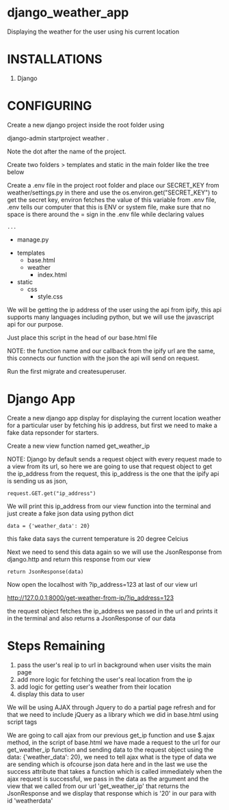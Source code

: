 # django_weather_app
Displaying the weather for the user using his current location

# INSTALLATIONS
1. Django

# CONFIGURING
Create a new django project inside the root folder using

django-admin startproject weather .

Note the dot after the name of the project.

Create two folders > templates and static in the main folder like the tree below

Create a .env file in the project root folder and place our SECRET_KEY from weather/settings.py in 
there and use the os.environ.get("SECRET_KEY") to get the secret key, environ fetches the value of 
this variable from .env file, .env tells our computer that this is ENV or system file, make sure 
that no space is there around the = sign in the .env file while declaring values

	...
-	manage.py 
+ 	templates
	- 	base.html
	+ 	weather
		- 	index.html
+ static
	+ 	css
		- 	style.css


We will be getting the ip address of the user using the api from ipify, this api supports many 
languages including python, but we will use the javascript api for our purpose.

Just place this script in the head of our base.html file

<script>
	function get_ip(json) {
		alert("Your IP Address is: " + json.ip);
	}	
</script>

<script src="https://api.ipify.org?format=jsonp&callback=get_ip"></script>

NOTE: the function name and our callback from the ipify url are the same, this connects our function
with the json the api will send on request.

Run the first migrate and createsuperuser.

# Django App
Create a new django app display for displaying the current location weather for a particular user
by fetching his ip address, but first we need to make a fake data repsonder for starters.

Create a new view function named get_weather_ip

NOTE: Django by default sends a request object with every request made to a view from its url, so 
here we are going to use that request object to get the ip_address from the request, this ip_address 
is the one that the ipify api is sending us as json,

```
request.GET.get("ip_address")
```

We will print this ip_address from our view function into the terminal and just create a fake json
data using python dict

```
data = {'weather_data': 20}
```

this fake data says the current temperature is 20 degree Celcius

Next we need to send this data again so we will use the JsonResponse from django.http and return this
response from our view

```
return JsonResponse(data)
```

Now open the localhost with ?ip_address=123 at last of our view url

http://127.0.0.1:8000/get-weather-from-ip/?ip_address=123

the request object fetches the ip_address we passed in the url and prints it in the terminal and also
returns a JsonResponse of our data

# Steps Remaining
1. pass the user's real ip to url in background when user visits the main page
2. add more logic for fetching the user's real location from the ip
3. add logic for getting user's weather from their location
4. display this data to user

We will be using AJAX through Jquery to do a partial page refresh and for that we need to include 
jQuery as a library which we did in base.html using script tags

We are going to call ajax from our previous get_ip function and use $.ajax method, in the script of
base.html we have made a request to the url for our get_weather_ip function and sending data to the 
request object using the data: {'weather_data': 20}, we need to tell ajax what is the type of data
we are sending which is ofcourse json data here and in the last we use the success attribute that 
takes a function which is called immediately when the ajax request is successful, we pass in the 
data as the argument and the view that we called from our url 'get_weather_ip' that returns the 
JsonResponse and we display that response which is '20' in our para with id 'weatherdata'